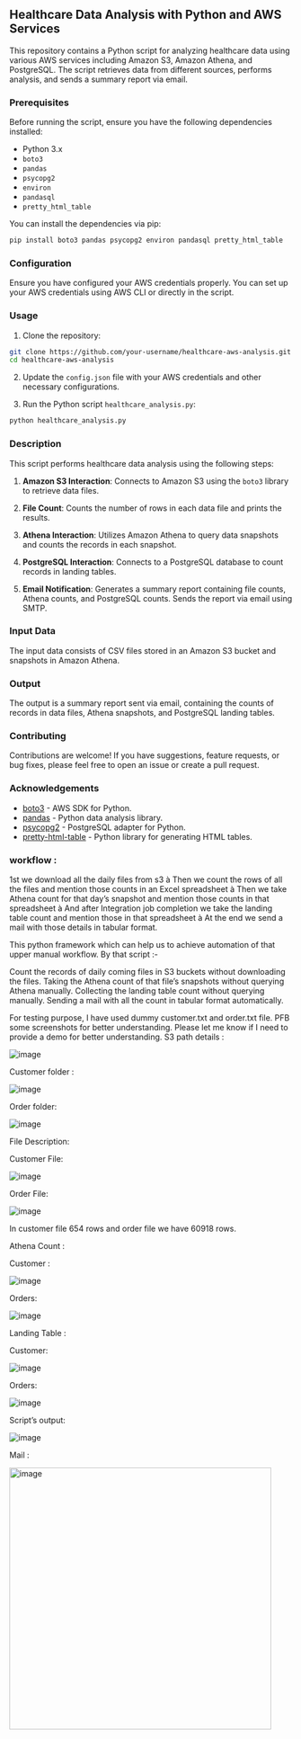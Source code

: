 ## Healthcare Data Analysis with Python and AWS Services

This repository contains a Python script for analyzing healthcare data using various AWS services including Amazon S3, Amazon Athena, and PostgreSQL. The script retrieves data from different sources, performs analysis, and sends a summary report via email.

### Prerequisites

Before running the script, ensure you have the following dependencies installed:

- Python 3.x
- `boto3`
- `pandas`
- `psycopg2`
- `environ`
- `pandasql`
- `pretty_html_table`

You can install the dependencies via pip:

```bash
pip install boto3 pandas psycopg2 environ pandasql pretty_html_table
```

### Configuration

Ensure you have configured your AWS credentials properly. You can set up your AWS credentials using AWS CLI or directly in the script.

### Usage

1. Clone the repository:

```bash
git clone https://github.com/your-username/healthcare-aws-analysis.git
cd healthcare-aws-analysis
```

2. Update the `config.json` file with your AWS credentials and other necessary configurations.

3. Run the Python script `healthcare_analysis.py`:

```bash
python healthcare_analysis.py
```

### Description

This script performs healthcare data analysis using the following steps:

1. **Amazon S3 Interaction**: Connects to Amazon S3 using the `boto3` library to retrieve data files.

2. **File Count**: Counts the number of rows in each data file and prints the results.

3. **Athena Interaction**: Utilizes Amazon Athena to query data snapshots and counts the records in each snapshot.

4. **PostgreSQL Interaction**: Connects to a PostgreSQL database to count records in landing tables.

5. **Email Notification**: Generates a summary report containing file counts, Athena counts, and PostgreSQL counts. Sends the report via email using SMTP.

### Input Data

The input data consists of CSV files stored in an Amazon S3 bucket and snapshots in Amazon Athena.

### Output

The output is a summary report sent via email, containing the counts of records in data files, Athena snapshots, and PostgreSQL landing tables.

### Contributing

Contributions are welcome! If you have suggestions, feature requests, or bug fixes, please feel free to open an issue or create a pull request.


### Acknowledgements

- [boto3](https://github.com/boto/boto3) - AWS SDK for Python.
- [pandas](https://github.com/pandas-dev/pandas) - Python data analysis library.
- [psycopg2](https://github.com/psycopg/psycopg2) - PostgreSQL adapter for Python.
- [pretty-html-table](https://github.com/dexplo/pretty-html-table) - Python library for generating HTML tables.


### workflow :
1st we download all the daily files from s3 à Then we count the rows of all the files and mention those counts in an Excel spreadsheet à Then we take Athena count for that day’s snapshot and mention those counts in that spreadsheet à And after Integration job completion we take the landing table count and mention those in that spreadsheet à At the end we send a mail with those details in tabular format.

 This python framework which can help us to achieve automation of that upper manual workflow. By that script :-

Count the records of daily coming files in S3 buckets without downloading the files.
Taking the Athena count of that file’s snapshots without querying Athena manually.
Collecting the landing table count without querying manually.
Sending a mail with all the count in tabular format automatically.
 

For testing purpose, I have used dummy customer.txt and order.txt file.
PFB some screenshots for better understanding. Please let me know if I need to provide a demo for better understanding.
S3 path details :

![image](https://github.com/ankushseal/Rawfile_count_validation_with_datalake_and_DW_count/assets/65338558/dea31b06-a6c1-4c25-a713-665ecb5834df)

Customer folder :

![image](https://github.com/ankushseal/Rawfile_count_validation_with_datalake_and_DW_count/assets/65338558/f2c02a32-800d-479b-8fb3-80bb03fdee3d)

Order folder:

![image](https://github.com/ankushseal/Rawfile_count_validation_with_datalake_and_DW_count/assets/65338558/37d9cec1-003d-4c1b-a88e-41e17d0b3296)

File Description:

Customer File:

![image](https://github.com/ankushseal/Rawfile_count_validation_with_datalake_and_DW_count/assets/65338558/b272869d-2f08-4eda-8f1f-6e183035f8f7)

Order File:

![image](https://github.com/ankushseal/Rawfile_count_validation_with_datalake_and_DW_count/assets/65338558/f77a85aa-de26-49e5-a488-37f1fffbf4fc)

In customer file 654 rows and order file we have 60918 rows.

 Athena Count :

Customer :

![image](https://github.com/ankushseal/Rawfile_count_validation_with_datalake_and_DW_count/assets/65338558/f387baa7-f8ae-4beb-a7ed-390d74ee0281)

Orders:

![image](https://github.com/ankushseal/Rawfile_count_validation_with_datalake_and_DW_count/assets/65338558/b8d0162d-de82-4d7a-8b92-f9b370d57363)

Landing Table :

Customer:

![image](https://github.com/ankushseal/Rawfile_count_validation_with_datalake_and_DW_count/assets/65338558/b4f0c95a-851b-472c-9f7f-2df9a3227e30)

Orders:

![image](https://github.com/ankushseal/Rawfile_count_validation_with_datalake_and_DW_count/assets/65338558/0e45b6c5-3565-4c24-a0b9-b7bb3ebb2967)


Script’s output:

![image](https://github.com/ankushseal/Rawfile_count_validation_with_datalake_and_DW_count/assets/65338558/39130e8e-6635-4f67-9413-673ee791ce1f)

Mail :

<img width="466" alt="image" src="https://github.com/ankushseal/Rawfile_count_validation_with_datalake_and_DW_count/assets/65338558/f67c07eb-dc53-414e-a320-1ee81545114b">

